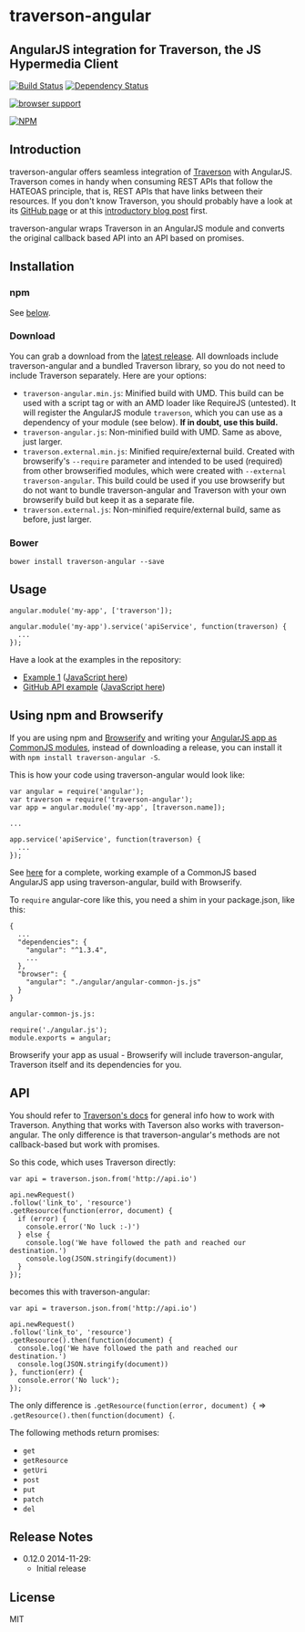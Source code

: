 traverson-angular
=================

AngularJS integration for Traverson, the JS Hypermedia Client
-------------------------------------------------------------

[![Build Status](https://travis-ci.org/basti1302/traverson-angular.png?branch=master)](https://travis-ci.org/basti1302/traverson-angular)
[![Dependency Status](https://david-dm.org/basti1302/traverson-angular.png)](https://david-dm.org/basti1302/traverson-angular)

[![browser support](http://ci.testling.com/basti1302/traverson-angular.png)](http://ci.testling.com/basti1302/traverson-angular)

[![NPM](https://nodei.co/npm/traverson-angular.png?downloads=true&stars=true)](https://nodei.co/npm/traverson-angular/)


Introduction
------------

traverson-angular offers seamless integration of <a href="https://github.com/basti1302/traverson">Traverson</a> with AngularJS. Traverson comes in handy when consuming REST APIs that follow the HATEOAS principle, that is, REST APIs that have links between their resources. If you don't know Traverson, you should probably have a look at its <a href="https://github.com/basti1302/traverson">GitHub page</a> or at this <a href="https://blog.codecentric.de/en/2013/11/traverson/">introductory blog post</a> first.

traverson-angular wraps Traverson in an AngularJS module and converts the original callback based API into an API based on promises.

Installation
------------

### npm

See [below](#using-npm-and-browserify).

### Download

You can grab a download from the [latest release](https://github.com/basti1302/traverson-angular/releases/latest). All downloads include traverson-angular and a bundled Traverson library, so you do not need to include Traverson separately. Here are your options:

* `traverson-angular.min.js`: Minified build with UMD. This build can be used with a script tag or with an AMD loader like RequireJS (untested). It will register the AngularJS module `traverson`, which you can use as a dependency of your module (see below). **If in doubt, use this build.**
* `traverson-angular.js`: Non-minified build with UMD. Same as above, just larger.
* `traverson.external.min.js`: Minified require/external build. Created with browserify's `--require` parameter and intended to be used (required) from other browserified modules, which were created with `--external traverson-angular`. This build could be used if you use browserify but do not want to bundle traverson-angular and Traverson with your own browserify build but keep it as a separate file.
* `traverson.external.js`: Non-minified require/external build, same as before, just larger.

### Bower

`bower install traverson-angular --save`

Usage
-----

```
angular.module('my-app', ['traverson']);
```

```
angular.module('my-app').service('apiService', function(traverson) {
  ...
});
```

Have a look at the examples in the repository:

* <a href="https://github.com/basti1302/traverson-angular/blob/master/browser/example/index.html">Example 1</a> (<a href="https://github.com/basti1302/traverson-angular/blob/master/browser/example/traverson-angular-example.js">JavaScript here</a>)
* <a href="https://github.com/basti1302/traverson-angular/blob/master/browser/example/github.html">GitHub API example</a> (<a href="https://github.com/basti1302/traverson-angular/blob/master/browser/example/github-example.js">JavaScript here</a>)

Using npm and Browserify
------------------------

If you are using npm and [Browserify](http://browserify.org/) and writing your <a href="https://blog.codecentric.de/en/2014/08/angularjs-browserify/">AngularJS app as CommonJS modules</a>, instead of downloading a release, you can install it with `npm install traverson-angular -S`.

This is how your code using traverson-angular would look like:
```
var angular = require('angular');
var traverson = require('traverson-angular');
var app = angular.module('my-app', [traverson.name]);

...

app.service('apiService', function(traverson) {
  ...
});

```

See <a href="https://github.com/basti1302/traverson-angular/tree/master/browser/example/browserify">here</a> for a complete, working example of a CommonJS based AngularJS app using traverson-angular, build with Browserify.

To `require` angular-core like this, you need a shim in your package.json, like this:

```
{
  ...
  "dependencies": {
    "angular": "^1.3.4",
    ...
  },
  "browser": {
    "angular": "./angular/angular-common-js.js"
  }
}

```

`angular-common-js.js:`
```
require('./angular.js');
module.exports = angular;
```

Browserify your app as usual - Browserify will include traverson-angular, Traverson itself and its dependencies for you.

API
---

You should refer to <a href="https://github.com/basti1302/traverson/blob/master/readme.markdown">Traverson's docs</a> for general info how to work with Traverson. Anything that works with Taverson also works with traverson-angular. The only difference is that traverson-angular's methods are not callback-based but work with promises.

So this code, which uses Traverson directly:
```
var api = traverson.json.from('http://api.io')

api.newRequest()
.follow('link_to', 'resource')
.getResource(function(error, document) {
  if (error) {
    console.error('No luck :-)')
  } else {
    console.log('We have followed the path and reached our destination.')
    console.log(JSON.stringify(document))
  }
});
```
becomes this with traverson-angular:
```
var api = traverson.json.from('http://api.io')

api.newRequest()
.follow('link_to', 'resource')
.getResource().then(function(document) {
  console.log('We have followed the path and reached our destination.')
  console.log(JSON.stringify(document))
}, function(err) {
  console.error('No luck');
});
```

The only difference is `.getResource(function(error, document) {` => `.getResource().then(function(document) {`.

The following methods return promises:

* `get`
* `getResource`
* `getUri`
* `post`
* `put`
* `patch`
* `del`

Release Notes
-------------

* 0.12.0 2014-11-29:
    * Initial release

License
-------

MIT

